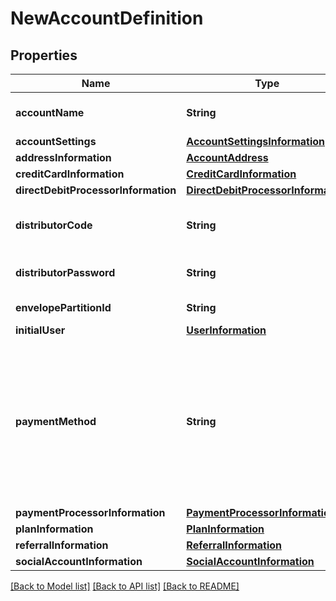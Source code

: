 # NewAccountDefinition

## Properties
Name | Type | Description | Notes
------------ | ------------- | ------------- | -------------
**accountName** | **String** | The account name for the new account. | [optional] 
**accountSettings** | [**AccountSettingsInformation**](AccountSettingsInformation.md) |  | [optional] 
**addressInformation** | [**AccountAddress**](AccountAddress.md) |  | [optional] 
**creditCardInformation** | [**CreditCardInformation**](CreditCardInformation.md) |  | [optional] 
**directDebitProcessorInformation** | [**DirectDebitProcessorInformation**](DirectDebitProcessorInformation.md) |  | [optional] 
**distributorCode** | **String** | The Distributor Code that you received from DocuSign. | [optional] 
**distributorPassword** | **String** | The password for the &#x60;distributorCode&#x60;. | [optional] 
**envelopePartitionId** | **String** | Reserved for DocuSign. | [optional] 
**initialUser** | [**UserInformation**](UserInformation.md) |  | [optional] 
**paymentMethod** | **String** | The payment method used for the billing plan. Valid values are:  - &#x60;NotSupported&#x60; - &#x60;CreditCard&#x60; - &#x60;PurchaseOrder&#x60; - &#x60;Premium&#x60; - &#x60;Freemium&#x60; - &#x60;FreeTrial&#x60; - &#x60;AppStore&#x60; - &#x60;DigitalExternal&#x60; - &#x60;DirectDebit&#x60; | [optional] 
**paymentProcessorInformation** | [**PaymentProcessorInformation**](PaymentProcessorInformation.md) |  | [optional] 
**planInformation** | [**PlanInformation**](PlanInformation.md) |  | [optional] 
**referralInformation** | [**ReferralInformation**](ReferralInformation.md) |  | [optional] 
**socialAccountInformation** | [**SocialAccountInformation**](SocialAccountInformation.md) |  | [optional] 

[[Back to Model list]](../README.md#documentation-for-models) [[Back to API list]](../README.md#documentation-for-api-endpoints) [[Back to README]](../README.md)


